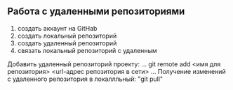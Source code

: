 ## **Работа с удаленными репозиториями**

1. создать аккаунт на GitHab
2. создать локальный репозиторий
3. создать удаленный репозиторий
4. связать локальный репозиторий с удаленным

Добавить удаленный репозиторий проекту: 
...
git remote add <имя для репозитория> <url-адрес репозитория в сети>
...
Получение изменений с удаленного репозитория в локаллльный: "git pull"